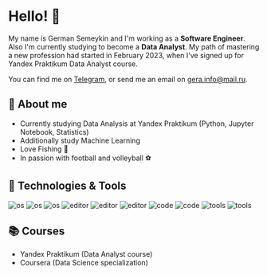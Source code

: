 # Hello! 👋

My name is German Semeykin and I'm working as a **Software Engineer**. Also I'm currently studying to become a **Data Analyst**. My path of mastering a new profession had started in February 2023, when I've signed up for Yandex Praktikum Data Analyst course.

You can find me on [Telegram][1], or send me an email on [gera.info@mail.ru][2].


## 💬 About me

- Currently studying Data Analysis at Yandex Praktikum (Python, Jupyter Notebook, Statistics)
- Additionally study Machine Learning
- Love Fishing 🎣
- In passion with football and volleyball ⚽


## 🔧 Technologies & Tools

![os](https://img.shields.io/badge/OS-Mac_OS-informational?style=flat&logo=apple&logoColor=white&color=2bbc8a)
![os](https://img.shields.io/badge/OS-Linux-informational?style=flat&logo=ubuntu&logoColor=white&color=2bbc8a)
![os](https://img.shields.io/badge/OS-Windows-informational?style=flat&logo=windows&logoColor=white&color=2bbc8a)
![editor](https://img.shields.io/badge/Editor-Visual_Studio_Code-informational?style=flat&logo=visual%20studio%20code&logoColor=white&color=2bbc8a)
![editor](https://img.shields.io/badge/Editor-Visual_Studio-informational?style=flat&logo=visual%20studio&logoColor=white&color=2bbc8a)
![editor](https://img.shields.io/badge/Editor-Jupyter_Notebook-informational?style=flat&logo=jupyter&logoColor=white&color=2bbc8a)
![code](https://img.shields.io/badge/Code-Python-informational?style=flat&logo=python&logoColor=white&color=2bbc8a)
![code](https://img.shields.io/badge/Code-C++-informational?style=flat&logo=c%2B%2B&logoColor=white&color=2bbc8a)
![tools](https://img.shields.io/badge/Tools-Git-informational?style=flat&logo=git&logoColor=white&color=2bbc8a)
![tools](https://img.shields.io/badge/Tools-PostgreSQL-informational?style=flat&logo=postgresql&logoColor=white&color=2bbc8a)


## 📚 Courses

- Yandex Praktikum (Data Analyst course)
- Coursera (Data Science specialization)


<!-- Links to social media accounts -->

[1]: https://t.me/cemeykin
[2]: mailto:gera.info@mail.ru